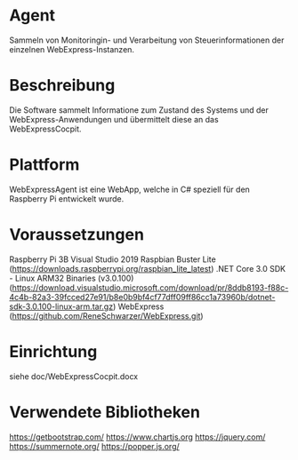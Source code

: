 # Agent
Sammeln von Monitoringin- und Verarbeitung von Steuerinformationen der einzelnen WebExpress-Instanzen.

# Beschreibung
Die Software sammelt Informatione zum Zustand des Systems und der WebExpress-Anwendungen und übermittelt diese an das WebExpressCocpit.

# Plattform
WebExpressAgent ist eine WebApp, welche in C# speziell für den Raspberry Pi entwickelt wurde.

# Voraussetzungen
Raspberry Pi 3B
Visual Studio 2019
Raspbian Buster Lite (https://downloads.raspberrypi.org/raspbian_lite_latest)
.NET Core 3.0 SDK - Linux ARM32 Binaries (v3.0.100) (https://download.visualstudio.microsoft.com/download/pr/8ddb8193-f88c-4c4b-82a3-39fcced27e91/b8e0b9bf4cf77dff09ff86cc1a73960b/dotnet-sdk-3.0.100-linux-arm.tar.gz)
WebExpress (https://github.com/ReneSchwarzer/WebExpress.git)

# Einrichtung 
siehe doc/WebExpressCocpit.docx

# Verwendete Bibliotheken
https://getbootstrap.com/
https://www.chartjs.org
https://jquery.com/
https://summernote.org/
https://popper.js.org/

